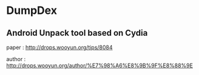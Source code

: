 # DumpDex
Android Unpack tool based on Cydia
---

paper : http://drops.wooyun.org/tips/8084

author : http://drops.wooyun.org/author/%E7%98%A6%E8%9B%9F%E8%88%9E
